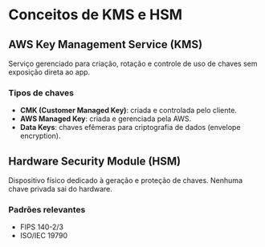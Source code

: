 # Conceitos de KMS e HSM

## AWS Key Management Service (KMS)
Serviço gerenciado para criação, rotação e controle de uso de chaves sem exposição direta ao app.

### Tipos de chaves
- **CMK (Customer Managed Key)**: criada e controlada pelo cliente.
- **AWS Managed Key**: criada e gerenciada pela AWS.
- **Data Keys**: chaves efêmeras para criptografia de dados (envelope encryption).

## Hardware Security Module (HSM)
Dispositivo físico dedicado à geração e proteção de chaves. Nenhuma chave privada sai do hardware.

### Padrões relevantes
- FIPS 140-2/3
- ISO/IEC 19790
